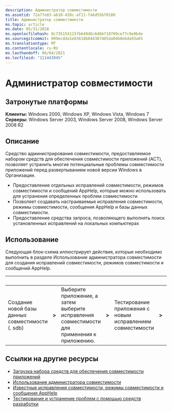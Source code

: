 ```yaml
---
description: Администратор совместимости
ms.assetid: 72a77e83-ab18-438c-af11-fa6d55bf0180
title: Администратор совместимости
ms.topic: article
ms.date: 05/31/2018
ms.openlocfilehash: 0c735154115fb649d6c6d6b710709ce77c9e0b4e
ms.sourcegitcommit: 099ecdda1e83618b844387405da0db0ebda93a65
ms.translationtype: MT
ms.contentlocale: ru-RU
ms.lasthandoff: 06/04/2021
ms.locfileid: "111443945"
---
```

# <a name="compatibility-administrator"></a>Администратор совместимости

## <a name="affected-platforms"></a>Затронутые платформы

 **Клиенты:** Windows 2000, Windows XP, Windows Vista, Windows 7  
**Серверы:** Windows Server 2003, Windows Server 2008, Windows Server 2008 R2  


## <a name="description"></a>Описание

Средство администрирования совместимости, предоставляемое набором средств для обеспечения совместимости приложений (ACT), позволяет устранить многие потенциальные проблемы совместимости приложений перед развертыванием новой версии Windows в Организации.

-   Предоставление отдельных исправлений совместимости, режимов совместимости и сообщений AppHelp, которые можно использовать для устранения определенных проблем совместимости
-   Позволяет создавать настраиваемые исправления совместимости, режимы совместимости, сообщения AppHelp и базы данных совместимости.
-   Предоставление средства запроса, позволяющего выполнять поиск установленных исправлений на локальных компьютерах

## <a name="usage"></a>Использование

Следующая блок-схема иллюстрирует действия, которые необходимо выполнить в разделе Использование администратора совместимости для создания исправлений совместимости, режимов совместимости и сообщений AppHelp.



| &nbsp;    | &nbsp;  |  &nbsp;   | &nbsp;  | &nbsp; | &nbsp;  |  &nbsp;  |
|--------------------------------------------|----------|--------------------------------------------------------------------------------------------|----------|-----------------------------------------------------|----------|-----------------------------------------------------------------------------|
| Создание новой базы данных совместимости (. sdb) | **>** | Выберите приложение, а затем выберите исправления совместимости для применения к приложению. | **>** | Тестирование приложения с новым исправлением совместимости | **>** | Сохраните базу данных совместимости, а затем разверните исправление в вашей организации. |



 

## <a name="links-to-other-resources"></a>Ссылки на другие ресурсы

-   [Загрузка набора средств для обеспечения совместимости приложений](/windows-hardware/get-started/adk-install)
-   [Использование администратора совместимости](/previous-versions/windows/it-pro/windows-7/cc749034(v=ws.10))
-   [Известные исправления совместимости, режимы совместимости и сообщения AppHelp](/previous-versions/windows/it-pro/windows-7/cc765984(v=ws.10))
-   [Тестирование и устранение проблем с помощью средств разработки](/previous-versions/orphan-topics/ws.10/cc766461(v=ws.10))

 

 
